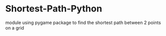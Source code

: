 # Shortest-Path-Python
module using pygame package to find the shortest path between 2 points on a grid

